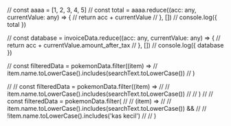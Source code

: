 // const aaaa = [1, 2, 3, 4, 5]
// const total = aaaa.reduce((acc: any, currentValue: any) => {
//   return acc + currentValue
// }, [])
// console.log({ total })

// const database = invoiceData.reduce((acc: any, currentValue: any) => {
//   return acc + currentValue.amount_after_tax
// }, [])
// console.log({ database })

// const filteredData = pokemonData.filter((item) =>
//   item.name.toLowerCase().includes(searchText.toLowerCase())
// )

// // const filteredData = pokemonData.filter((item) =>
// //   item.name.toLowerCase().includes(searchText.toLowerCase())
// // )
// // const filteredData = pokemonData.filter(
// //   (item) =>
// //     item.name.toLowerCase().includes(searchText.toLowerCase()) &&
// //     !item.name.toLowerCase().includes('kas kecil')
// // )
